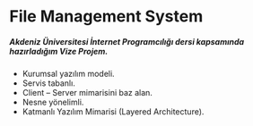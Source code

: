 # File Management System

##### **Akdeniz Üniversitesi** İnternet Programcılığı dersi kapsamında hazırladığım Vize Projem.

- Kurumsal yazılım modeli.
- Servis tabanlı.
- Client – Server mimarisini baz alan.
- Nesne yönelimli.
- Katmanlı Yazılım Mimarisi (Layered Architecture).

